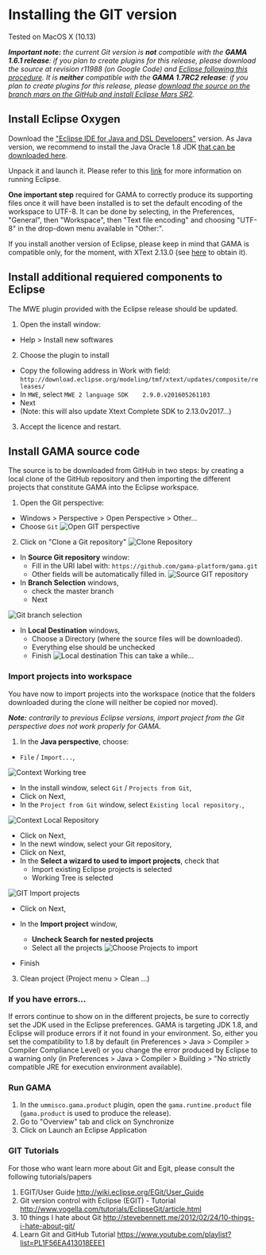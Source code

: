 # Installing the GIT version

Tested on MacOS X (10.13)

_**Important note:** the current Git version is **not** compatible with the **GAMA 1.6.1 release**: if you plan to create plugins for this release, please download the source at revision r11988 (on Google Code) and [Eclipse following this procedure](InstallingSvnOldVersions). It is **neither** compatible with the **GAMA 1.7RC2 release**: if you plan to create plugins for this release, please [download the source on the branch mars on the GitHub and install Eclipse Mars SR2](InstallingGitVersionMars17)._

## Install Eclipse Oxygen

Download the ["Eclipse IDE for Java and DSL Developers"](http://www.eclipse.org/downloads/packages/eclipse-ide-java-and-dsl-developers/oxygen3) version. As Java version, we recommend to install the Java Oracle 1.8 JDK [that can be downloaded here](http://www.oracle.com/technetwork/java/javase/downloads/jdk8-downloads-2133151.html). 

Unpack it and launch it. Please refer to this [link](http://help.eclipse.org/oxygen/index.jsp?nav=%2F0) for more information on running Eclipse.

**One important step** required for GAMA to correctly produce its supporting files once it will have been installed is to set the default encoding of the workspace to UTF-8. It can be done by selecting, in the Preferences, "General", then "Workspace", then "Text file encoding" and choosing "UTF-8" in the drop-down menu available in "Other:".

If you install another version of Eclipse, please keep in mind that GAMA is compatible only, for the moment, with XText 2.13.0 (see [here](http://www.eclipse.org/Xtext/download.html) to obtain it).

## Install additional requiered components to Eclipse 

The MWE plugin provided with the Eclipse release should be updated.
1. Open the install window:
  * Help > Install new softwares
2. Choose the plugin to install
  * Copy the following address in Work with field: `http://download.eclipse.org/modeling/tmf/xtext/updates/composite/releases/`
  * In `MWE`, select `MWE 2 language SDK    2.9.0.v201605261103`
  * Next
  * (Note: this will also update Xtext Complete SDK to 2.13.0v2017...)
3. Accept the licence and restart.


## Install GAMA source code

The source is to be downloaded from GitHub in two steps: by creating a local clone of the GitHub repository and then importing the different projects that constitute GAMA into the Eclipse workspace.

1. Open the Git perspective:
  * Windows > Perspective > Open Perspective > Other...
  * Choose `Git`
![Open GIT perspective](resources/images/developpingExtension/GIT_open_perspective.png)
2. Click on "Clone a Git repository"
![Clone Repository](resources/images/developpingExtension/GIT_Clone_Repository.png)
  * In **Source Git repository** window: 
    * Fill in the URI label with: `https://github.com/gama-platform/gama.git`
    * Other fields will be automatically filled in.
![Source GIT repository](resources/images/developpingExtension/GIT_source_git_repository.png)    
  * In **Branch Selection** windows, 
    * check the master branch 
    * Next

![Git branch selection](resources/images/developpingExtension/GIT_branch_selection.png)
  * In **Local Destination** windows,
    * Choose a Directory (where the source files will be downloaded).
    * Everything else should be unchecked 
    * Finish
![Local destination](resources/images/developpingExtension/GIT_local_destination.png)
This can take a while...


### Import projects into workspace
You have now to import projects into the workspace (notice that the folders downloaded during the clone will neither be copied nor moved).

_**Note:** contrarily to previous Eclipse versions, import project from the Git perspective does not work properly for GAMA._

1. In the **Java perspective**, choose:
  * `File` / `Import...`,

![Context Working tree](resources/images/developpingExtension/dialog_install_EOxy_ImportProjects.png)

  * In the install window, select `Git` / `Projects from Git`,
  * Click on Next,
  * In the `Project from Git` window, select `Existing local repository.`,

![Context Local Repository](resources/images/developpingExtension/dialog_install_EOxy_ImportRespositorySource.png)

  * Click on Next,
  * In the newt window, select your Git repository,
  * Click on Next,
  * In the **Select a wizard to used to import projects**, check that 
    * Import existing Eclipse projects is selected
    * Working Tree is selected

![GIT Import projects](resources/images/developpingExtension/dialog_install_EOxy_ImportWizard.png)    

  * Click on Next,
  * In the **Import project** window,
    * **Uncheck Search for nested projects**
    * Select all the projects
![Choose Projects to import](resources/images/developpingExtension/GIT_ChooseProjectToImport.png)

  * Finish
3. Clean project (Project menu > Clean ...)


### If you have errors...
If errors continue to show on in the different projects, be sure to correctly set the JDK used in the Eclipse preferences. GAMA is targeting JDK 1.8, and Eclipse will produce errors if it not found in your environment. So, either you set the compatibility to 1.8 by default (in Preferences > Java > Compiler > Compiler Compliance Level) or you change the error produced by Eclipse to a warning only (in Preferences > Java > Compiler > Building > "No strictly compatible JRE for execution environment available).

### Run GAMA
1. In the `ummisco.gama.product` plugin, open the `gama.runtime.product` file (`gama.product` is used to produce the release).
3. Go to "Overview" tab and click on Synchronize
4. Click on Launch an Eclipse Application


### GIT Tutorials
For those who want learn more about Git and Egit, please consult the following tutorials/papers

1. EGIT/User Guide http://wiki.eclipse.org/EGit/User_Guide
2. Git version control with Eclipse (EGIT) - Tutorial http://www.vogella.com/tutorials/EclipseGit/article.html
3. 10 things I hate about Git http://stevebennett.me/2012/02/24/10-things-i-hate-about-git/
4. Learn Git and GitHub Tutorial https://www.youtube.com/playlist?list=PL1F56EA413018EEE1